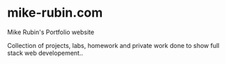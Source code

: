 # mike-rubin.com
Mike Rubin's Portfolio website

Collection of projects, labs, homework and private work done to show full stack web developement..
